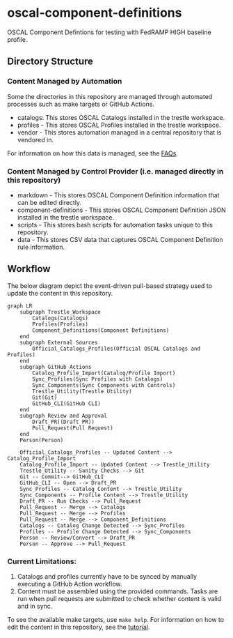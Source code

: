 # oscal-component-definitions

OSCAL Component Defintions for testing with FedRAMP HIGH baseline profile.

## Directory Structure

### Content Managed by Automation

Some the directories in this repository are managed through automated processes such as make targets or GitHub Actions.

- catalogs: This stores OSCAL Catalogs installed in the trestle workspace.
- profiles - This stores OSCAL Profiles installed in the trestle workspace.
- vendor - This stores automation managed in a central repository that is vendored in.

For information on how this data is managed, see the [FAQs](./docs/faqs.md).

### Content Managed by Control Provider (i.e. managed directly in this repository)
- markdown - This stores OSCAL Component Definition information that can be edited directly.
- component-definitions - This stores OSCAL Component Definition JSON installed in the trestle workspace.
- scripts - This stores bash scripts for automation tasks unique to this repository.
- data - This stores CSV data that captures OSCAL Component Definition rule information.

## Workflow

The below diagram depict the event-driven pull-based strategy used to update the content in this repository.

```mermaid
graph LR
    subgraph Trestle_Workspace
        Catalogs(Catalogs)
        Profiles(Profiles)
        Component_Definitions(Component Definitions)
    end
    subgraph External Sources
        Official_Catalogs_Profiles(Official OSCAL Catalogs and Profiles)
    end
    subgraph GitHub Actions
        Catalog_Profile_Import(Catalog/Profile Import)
        Sync_Profiles(Sync Profiles with Catalogs)
        Sync_Components(Sync Components with Controls)
        Trestle_Utility(Trestle Utility)
        Git(Git)
        GitHub_CLI(GitHub CLI)
    end
    subgraph Review and Approval
        Draft_PR((Draft PR))
        Pull_Request(Pull Request)
    end
    Person(Person)

    Official_Catalogs_Profiles -- Updated Content --> Catalog_Profile_Import
    Catalog_Profile_Import -- Updated Content --> Trestle_Utility
    Trestle_Utility -- Sanity Checks --> Git
    Git -- Commit--> GitHub_CLI
    GitHub_CLI -- Open --> Draft_PR
    Sync_Profiles -- Catalog Content --> Trestle_Utility
    Sync_Components -- Profile Content --> Trestle_Utility
    Draft_PR -- Run Checks --> Pull_Request
    Pull_Request -- Merge --> Catalogs
    Pull_Request -- Merge --> Profiles
    Pull_Request -- Merge --> Component_Definitions
    Catalogs -- Catalog Change Detected --> Sync_Profiles
    Profiles -- Profile Change Detected --> Sync_Components
    Person -- Review/Convert --> Draft_PR
    Person -- Approve --> Pull_Request
```

### Current Limitations:

1. Catalogs and profiles currently have to be synced by manually executing a GitHub Action workflow.
2. Content must be assembled using the provided commands. Tasks are run when pull requests are submitted to check whether content is valid and in sync.

To see the available make targets, use `make help`. For information on how to edit the content in this repository, see the [tutorial](./docs/tutorial.md).